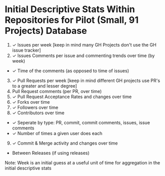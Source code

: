 # Initial Descriptive Stats Within Repositories for Pilot (Small, 91 Projects) Database

1. ✓  Issues per week [keep in mind many GH Projects don't use the GH issue tracker]
2. ✓ Issues Comments per issue and commenting trends over time (by week)
  - ✓ Time of the comments (as opposed to time of issues)
3. ✓ Pull Requests per week [keep in mind different GH projects use PR's to a greater and lesser degree]
4. Pull Request comments (per PR, over time) 
5. ✓ Pull Request Acceptance Rates and changes over time
6. ✓ Forks over time
7. ✓ Followers over time
8. ✓ Contributors over time
  - ✓ Seperate by type: PR, commit, commit comments, issues, issue comments
  - ✓ Number of times a given user does each
9. ✓ Commit & Merge activity and changes over time
  - Between Releases (if using releases)

Note: Week is an initial guess at a useful unit of time for aggregation in the initial descriptive stats
